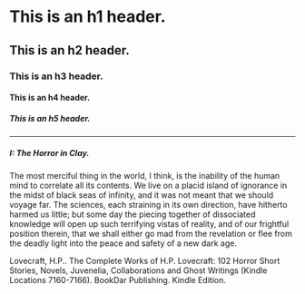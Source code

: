 # This is an h1 header.

## This is an h2 header.

### This is an h3 header.

#### This is an h4 header.

##### This is an h5 header.

-------

##### I: The Horror in Clay.

The most merciful thing in the world, I think, is the inability of the human mind to correlate all its contents. We live on a placid island of ignorance in the midst of black seas of infinity, and it was not meant that we should voyage far. The sciences, each straining in its own direction, have hitherto harmed us little; but some day the piecing together of dissociated knowledge will open up such terrifying vistas of reality, and of our frightful position therein, that we shall either go mad from the revelation or flee from the deadly light into the peace and safety of a new dark age.

Lovecraft, H.P.. The Complete Works of H.P. Lovecraft: 102 Horror Short Stories, Novels, Juvenelia, Collaborations and Ghost Writings (Kindle Locations 7160-7166). BookDar Publishing. Kindle Edition.

